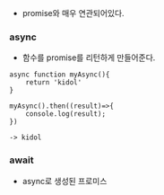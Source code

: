 - promise와 매우 연관되어있다.

### async
- 함수를 promise를 리턴하게 만들어준다.
```
async function myAsync(){
    return 'kidol'
}

myAsync().then((result)=>{
    console.log(result);
})

-> kidol
```

### await
- async로 생성된 프로미스
